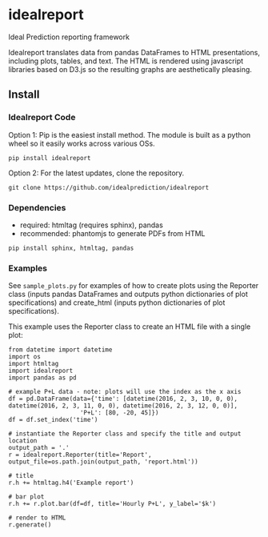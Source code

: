 # idealreport
Ideal Prediction reporting framework

Idealreport translates data from pandas DataFrames to HTML presentations, including plots, tables, and text.  The HTML is rendered using javascript libraries based on D3.js so the resulting graphs are aesthetically pleasing.

## Install
### Idealreport Code
Option 1: Pip is the easiest install method.  The module is built as a python wheel so it easily works across various OSs.
```
pip install idealreport
```

Option 2: For the latest updates, clone the repository.
```
git clone https://github.com/idealprediction/idealreport
```

### Dependencies
* required: htmltag (requires sphinx), pandas 
* recommended: phantomjs to generate PDFs from HTML
```
pip install sphinx, htmltag, pandas
```

### Examples
See ```sample_plots.py``` for examples of how to create plots using the Reporter class (inputs pandas DataFrames and outputs python dictionaries of plot specifications) and create_html (inputs python dictionaries of plot specifications).

This example uses the Reporter class to create an HTML file with a single plot:

```
from datetime import datetime
import os
import htmltag
import idealreport
import pandas as pd

# example P+L data - note: plots will use the index as the x axis 
df = pd.DataFrame(data={'time': [datetime(2016, 2, 3, 10, 0, 0), datetime(2016, 2, 3, 11, 0, 0), datetime(2016, 2, 3, 12, 0, 0)],
                    'P+L': [80, -20, 45]})
df = df.set_index('time')

# instantiate the Reporter class and specify the title and output location
output_path = '.'
r = idealreport.Reporter(title='Report', output_file=os.path.join(output_path, 'report.html'))

# title
r.h += htmltag.h4('Example report')

# bar plot 
r.h += r.plot.bar(df=df, title='Hourly P+L', y_label='$k')

# render to HTML
r.generate()
```
